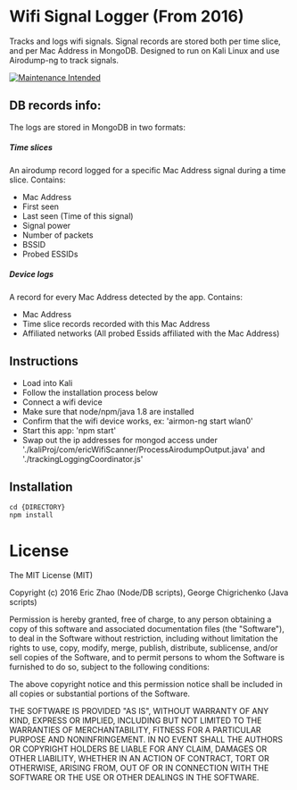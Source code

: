 # Wifi Signal Logger (From 2016)
Tracks and logs wifi signals. Signal records are stored both per time slice, and per Mac Address in MongoDB. Designed to run on Kali Linux and use Airodump-ng to track signals. 

[![Maintenance Intended](http://maintained.tech/badge.svg)](http://maintained.tech/)

## DB records info:
The logs are stored in MongoDB in two formats:
##### Time slices
An airodump record logged for a specific Mac Address signal during a time slice. Contains:
* Mac Address
* First seen
* Last seen (Time of this signal)
* Signal power
* Number of packets
* BSSID
* Probed ESSIDs
##### Device logs
A record for every Mac Address detected by the app. Contains:
* Mac Address
* Time slice records recorded with this Mac Address
* Affiliated networks (All probed Essids affiliated with the Mac Address)

## Instructions
* Load into Kali
* Follow the installation process below
* Connect a wifi device
* Make sure that node/npm/java 1.8 are installed
* Confirm that the wifi device works, ex: 'airmon-ng start wlan0' 
* Start this app: 'npm start'
* Swap out the ip addresses for mongod access under './kaliProj/com/ericWifiScanner/ProcessAirodumpOutput.java' and './trackingLoggingCoordinator.js'

## Installation
```
cd {DIRECTORY}
npm install

```

# License
The MIT License (MIT)

Copyright (c) 2016 Eric Zhao (Node/DB scripts), George Chigrichenko (Java scripts)

Permission is hereby granted, free of charge, to any person obtaining a copy
of this software and associated documentation files (the "Software"), to deal
in the Software without restriction, including without limitation the rights
to use, copy, modify, merge, publish, distribute, sublicense, and/or sell
copies of the Software, and to permit persons to whom the Software is
furnished to do so, subject to the following conditions:

The above copyright notice and this permission notice shall be included in
all copies or substantial portions of the Software.

THE SOFTWARE IS PROVIDED "AS IS", WITHOUT WARRANTY OF ANY KIND, EXPRESS OR
IMPLIED, INCLUDING BUT NOT LIMITED TO THE WARRANTIES OF MERCHANTABILITY,
FITNESS FOR A PARTICULAR PURPOSE AND NONINFRINGEMENT. IN NO EVENT SHALL THE
AUTHORS OR COPYRIGHT HOLDERS BE LIABLE FOR ANY CLAIM, DAMAGES OR OTHER
LIABILITY, WHETHER IN AN ACTION OF CONTRACT, TORT OR OTHERWISE, ARISING FROM,
OUT OF OR IN CONNECTION WITH THE SOFTWARE OR THE USE OR OTHER DEALINGS IN
THE SOFTWARE.
